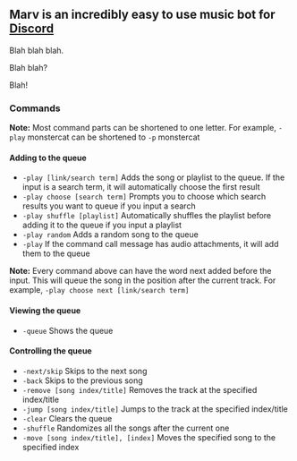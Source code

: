 ## Marv is an incredibly easy to use music bot for [Discord](http://discordapp.com)

Blah blah blah.

Blah blah?
 
Blah!

### Commands

**Note:** Most command parts can be shortened to one letter. For example, `-play` monstercat can be shortened to `-p` monstercat

#### Adding to the queue

* `-play [link/search term]` Adds the song or playlist to the queue. If the input is a search term, it will automatically choose the first result
* `-play choose [search term]` Prompts you to choose which search results you want to queue if you input a search
* `-play shuffle [playlist]` Automatically shuffles the playlist before adding it to the queue if you input a playlist
* `-play random` Adds a random song to the queue
* `-play` If the command call message has audio attachments, it will add them to the queue

**Note:** Every command above can have the word next added before the input. This will queue the song in the position after the current track. For example, `-play choose next [link/search term]`

#### Viewing the queue

* `-queue` Shows the queue

#### Controlling the queue

* `-next/skip` Skips to the next song
* `-back` Skips to the previous song
* `-remove [song index/title]` Removes the track at the specified index/title
* `-jump [song index/title]` Jumps to the track at the specified index/title
* `-clear` Clears the queue
* `-shuffle` Randomizes all the songs after the current one
* `-move [song index/title], [index]` Moves the specified song to the specified index
